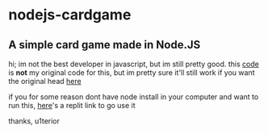 # nodejs-cardgame
A simple card game made in Node.JS
---
hi; im not the best developer in javascript, but im still pretty good.
this [code](https://raw.githubusercontent.com/acapzine/nodejs-cardgame/main/main.js) is **not** my original code for this, but im pretty sure it'll still work
if you want the original head [here](https://raw.githubusercontent.com/acapzine/nodejs-cardgame/main/b.js)

if you for some reason dont have node install in your computer and want to run this, [here](https://replit.com/@acapzine/nodejs-cardgame)'s a replit link to go use it

thanks,
u1terior
